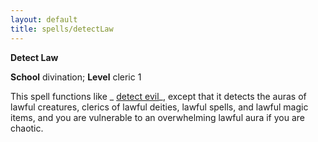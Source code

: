```yaml
---
layout: default
title: spells/detectLaw
---
```

 **Detect Law**

**School** divination; **Level** cleric 1

This spell functions like _ [detect evil](detectEvil#_detect-evil)_, except that it detects the auras of lawful creatures, clerics of lawful deities, lawful spells, and lawful magic items, and you are vulnerable to an overwhelming lawful aura if you are chaotic.

